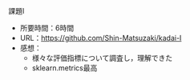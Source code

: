 課題I
* 所要時間：6時間
* URL：https://github.com/Shin-Matsuzaki/kadai-I
* 感想：
    * 様々な評価指標について調査し，理解できた
    * sklearn.metrics最高